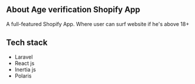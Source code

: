 <!-- 
## About Laravel Wishly

Wishly is a Shopifyu application where you can wishlist your products. 

Wishly is accessible, powerful, and provides tools, robust applications. -->

## About Age verification Shopify App

A full-featured Shopify App. Where user can surf website if he's above 18+ 


## Tech stack
-  Laravel
-  React js
-  Inertia js
-  Polaris 

<!-- ## Installation Laravel Shopify

1. Mention your SHOPIFY_API_KEY, SHOPIFY_API_SECRET at .env file.
2. You'll able to mention SHOPIFY_API_SCOPES "config\shopify-app.php"
3. If you want layout file - php artisan vendor:publish
4. Migrations - php artisan migrate
5. You can use tailwind css or bootstrap as per your need.



I hope this boilerplate will useful you..! Cheers. -->

